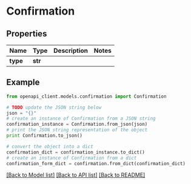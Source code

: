 # Confirmation


## Properties
Name | Type | Description | Notes
------------ | ------------- | ------------- | -------------
**type** | **str** |  | 

## Example

```python
from openapi_client.models.confirmation import Confirmation

# TODO update the JSON string below
json = "{}"
# create an instance of Confirmation from a JSON string
confirmation_instance = Confirmation.from_json(json)
# print the JSON string representation of the object
print Confirmation.to_json()

# convert the object into a dict
confirmation_dict = confirmation_instance.to_dict()
# create an instance of Confirmation from a dict
confirmation_form_dict = confirmation.from_dict(confirmation_dict)
```
[[Back to Model list]](../README.md#documentation-for-models) [[Back to API list]](../README.md#documentation-for-api-endpoints) [[Back to README]](../README.md)


